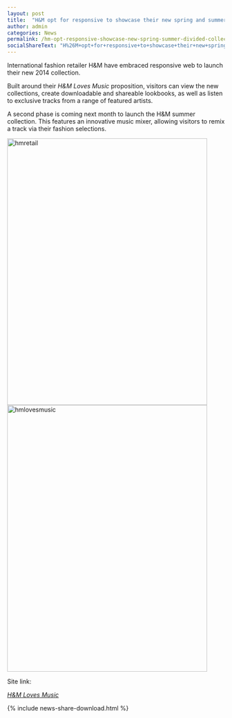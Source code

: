 ```yaml
---
layout: post
title:  "H&M opt for responsive to showcase their new spring and summer ‘Divided’ collection"
author: admin
categories: News
permalink: /hm-opt-responsive-showcase-new-spring-summer-divided-collection/
socialShareText: "H%26M+opt+for+responsive+to+showcase+their+new+spring+and+summer+%E2%80%98Divided%E2%80%99+collection"
---
```

International fashion retailer H&M have embraced responsive web to launch their new 2014 collection.

Built around their _H&amp;M Loves Music_ proposition, visitors can view the new collections, create downloadable and shareable lookbooks, as well as listen to exclusive tracks from a range of featured artists.

A second phase is coming next month to launch the H&M summer collection. This features an innovative music mixer, allowing visitors to remix a track via their fashion selections.

<img alt="hmretail" src="{{ site.assetsurl }}2014/05/hmretail-772x1030.jpg" width="463" height="618">

<img alt="hmlovesmusic" src="{{ site.assetsurl }}2014/05/hmlovesmusic-772x1030.jpg" width="463" height="618">

Site link:

<a href="http://www.hmlovesmusic.asia" target="_blank"><i>H&amp;M Loves Music</i></a>
<!--more-->
{% include news-share-download.html %}
